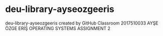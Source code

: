 # deu-library-ayseozgeeris
deu-library-ayseozgeeris created by GitHub Classroom
2017510033
AYŞE ÖZGE ERİŞ
OPERATING SYSTEMS ASSIGNMENT 2

